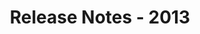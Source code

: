 ﻿---
title: Release Notes - 2013
description: "Release Notes - 2013 – learn about the latest updates and fixes."
type: docs
weight: 80
url: /java/release-notes-2013/
---


